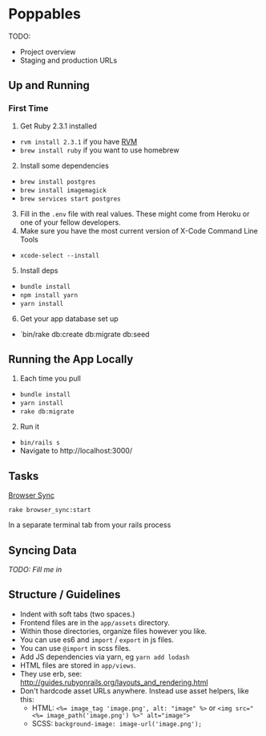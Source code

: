 # Poppables

TODO:
- Project overview
- Staging and production URLs

## Up and Running

### First Time

1. Get Ruby 2.3.1 installed
  - `rvm install 2.3.1` if you have [RVM](https://rvm.io/)
  - `brew install ruby` if you want to use homebrew
2. Install some dependencies
  - `brew install postgres`
  - `brew install imagemagick`
  - `brew services start postgres`
3. Fill in the `.env` file with real values. These might come from Heroku or one of your fellow developers.
4. Make sure you have the most current version of X-Code Command Line Tools
  - `xcode-select --install`
5. Install deps
  - `bundle install`
  - `npm install yarn`
  - `yarn install`
6. Get your app database set up
  - `bin/rake db:create db:migrate db:seed

## Running the App Locally

1. Each time you pull
  - `bundle install`
  - `yarn install`
  - `rake db:migrate`
2. Run it
  - `bin/rails s`
  - Navigate to http://localhost:3000/

## Tasks

[Browser Sync](https://github.com/brunoskonrad/browser-sync-rails)

    rake browser_sync:start

In a separate terminal tab from your rails process

## Syncing Data

_TODO: Fill me in_

## Structure / Guidelines

- Indent with soft tabs (two spaces.)
- Frontend files are in the `app/assets` directory.
- Within those directories, organize files however you like.
- You can use es6 and `import` / `export` in js files.
- You can use `@import` in scss files.
- Add JS dependencies via yarn, eg `yarn add lodash`
- HTML files are stored in `app/views`.
- They use erb, see: http://guides.rubyonrails.org/layouts_and_rendering.html
- Don't hardcode asset URLs anywhere. Instead use asset helpers, like this:
    - HTML: `<%= image_tag 'image.png', alt: "image" %>` or `<img src="<%= image_path('image.png') %>" alt="image">`
    - SCSS: `background-image: image-url('image.png');`
